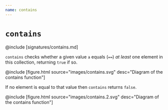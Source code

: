 ```yaml
---
name: contains
---
```


# `contains`

@include [signatures/contains.md]

`contains` checks whether a given value `a` equals (`==`) _at least_ one element in this collection, returning `true` if so.

@include [figure.html source="images/contains.svg" desc="Diagram of the contains function"]

If no element is equal to that value then `contains` returns `false`.

@include [figure.html source="images/contains.2.svg" desc="Diagram of the contains function"]
